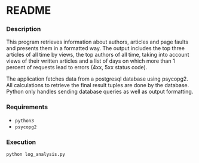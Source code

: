 # README

### Description
This program retrieves information about authors, articles and page faults
and presents them in a formatted way. The output includes the top three
articles of all time by views, the top authors of all time, taking
into account views of their written articles and a list of days on which
more than 1 percent of requests lead to errors (4xx, 5xx status code).

The application fetches data from a postgresql database using psycopg2.
All calculations to retrieve the final result tuples are done by the database.
Python only handles sending database queries as well as output formatting.


### Requirements
+ `python3`
+ `psycopg2`

### Execution
`python log_analysis.py`
